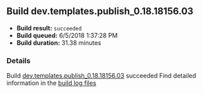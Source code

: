 ## Build dev.templates.publish_0.18.18156.03
- **Build result:** `succeeded`
- **Build queued:** 6/5/2018 1:37:28 PM
- **Build duration:** 31.38 minutes
### Details
Build [dev.templates.publish_0.18.18156.03](https://winappstudio.visualstudio.com/web/build.aspx?pcguid=a4ef43be-68ce-4195-a619-079b4d9834c2&builduri=vstfs%3a%2f%2f%2fBuild%2fBuild%2f25814) succeeded
Find detailed information in the [build log files](https://uwpctdiags.blob.core.windows.net/buildlogs/dev.templates.publish_0.18.18156.03_logs.zip)

